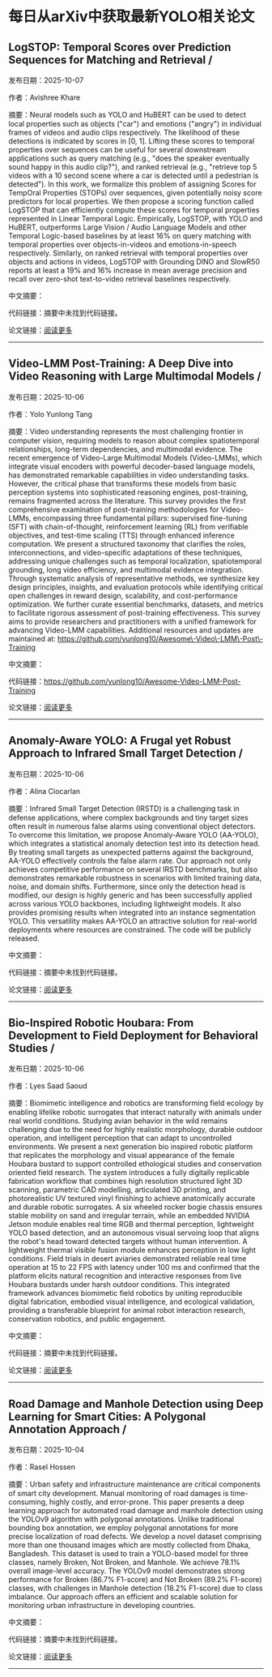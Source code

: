# 每日从arXiv中获取最新YOLO相关论文


## LogSTOP: Temporal Scores over Prediction Sequences for Matching and Retrieval / 

发布日期：2025-10-07

作者：Avishree Khare

摘要：Neural models such as YOLO and HuBERT can be used to detect local properties such as objects \("car"\) and emotions \("angry"\) in individual frames of videos and audio clips respectively. The likelihood of these detections is indicated by scores in \[0, 1\]. Lifting these scores to temporal properties over sequences can be useful for several downstream applications such as query matching \(e.g., "does the speaker eventually sound happy in this audio clip?"\), and ranked retrieval \(e.g., "retrieve top 5 videos with a 10 second scene where a car is detected until a pedestrian is detected"\). In this work, we formalize this problem of assigning Scores for TempOral Properties \(STOPs\) over sequences, given potentially noisy score predictors for local properties. We then propose a scoring function called LogSTOP that can efficiently compute these scores for temporal properties represented in Linear Temporal Logic. Empirically, LogSTOP, with YOLO and HuBERT, outperforms Large Vision / Audio Language Models and other Temporal Logic\-based baselines by at least 16% on query matching with temporal properties over objects\-in\-videos and emotions\-in\-speech respectively. Similarly, on ranked retrieval with temporal properties over objects and actions in videos, LogSTOP with Grounding DINO and SlowR50 reports at least a 19% and 16% increase in mean average precision and recall over zero\-shot text\-to\-video retrieval baselines respectively.

中文摘要：


代码链接：摘要中未找到代码链接。

论文链接：[阅读更多](http://arxiv.org/abs/2510.06512v1)

---


## Video\-LMM Post\-Training: A Deep Dive into Video Reasoning with Large Multimodal Models / 

发布日期：2025-10-06

作者：Yolo Yunlong Tang

摘要：Video understanding represents the most challenging frontier in computer vision, requiring models to reason about complex spatiotemporal relationships, long\-term dependencies, and multimodal evidence. The recent emergence of Video\-Large Multimodal Models \(Video\-LMMs\), which integrate visual encoders with powerful decoder\-based language models, has demonstrated remarkable capabilities in video understanding tasks. However, the critical phase that transforms these models from basic perception systems into sophisticated reasoning engines, post\-training, remains fragmented across the literature. This survey provides the first comprehensive examination of post\-training methodologies for Video\-LMMs, encompassing three fundamental pillars: supervised fine\-tuning \(SFT\) with chain\-of\-thought, reinforcement learning \(RL\) from verifiable objectives, and test\-time scaling \(TTS\) through enhanced inference computation. We present a structured taxonomy that clarifies the roles, interconnections, and video\-specific adaptations of these techniques, addressing unique challenges such as temporal localization, spatiotemporal grounding, long video efficiency, and multimodal evidence integration. Through systematic analysis of representative methods, we synthesize key design principles, insights, and evaluation protocols while identifying critical open challenges in reward design, scalability, and cost\-performance optimization. We further curate essential benchmarks, datasets, and metrics to facilitate rigorous assessment of post\-training effectiveness. This survey aims to provide researchers and practitioners with a unified framework for advancing Video\-LMM capabilities. Additional resources and updates are maintained at: https://github.com/yunlong10/Awesome\-Video\-LMM\-Post\-Training

中文摘要：


代码链接：https://github.com/yunlong10/Awesome-Video-LMM-Post-Training

论文链接：[阅读更多](http://arxiv.org/abs/2510.05034v2)

---


## Anomaly\-Aware YOLO: A Frugal yet Robust Approach to Infrared Small Target Detection / 

发布日期：2025-10-06

作者：Alina Ciocarlan

摘要：Infrared Small Target Detection \(IRSTD\) is a challenging task in defense applications, where complex backgrounds and tiny target sizes often result in numerous false alarms using conventional object detectors. To overcome this limitation, we propose Anomaly\-Aware YOLO \(AA\-YOLO\), which integrates a statistical anomaly detection test into its detection head. By treating small targets as unexpected patterns against the background, AA\-YOLO effectively controls the false alarm rate. Our approach not only achieves competitive performance on several IRSTD benchmarks, but also demonstrates remarkable robustness in scenarios with limited training data, noise, and domain shifts. Furthermore, since only the detection head is modified, our design is highly generic and has been successfully applied across various YOLO backbones, including lightweight models. It also provides promising results when integrated into an instance segmentation YOLO. This versatility makes AA\-YOLO an attractive solution for real\-world deployments where resources are constrained. The code will be publicly released.

中文摘要：


代码链接：摘要中未找到代码链接。

论文链接：[阅读更多](http://arxiv.org/abs/2510.04741v1)

---


## Bio\-Inspired Robotic Houbara: From Development to Field Deployment for Behavioral Studies / 

发布日期：2025-10-06

作者：Lyes Saad Saoud

摘要：Biomimetic intelligence and robotics are transforming field ecology by enabling lifelike robotic surrogates that interact naturally with animals under real world conditions. Studying avian behavior in the wild remains challenging due to the need for highly realistic morphology, durable outdoor operation, and intelligent perception that can adapt to uncontrolled environments. We present a next generation bio inspired robotic platform that replicates the morphology and visual appearance of the female Houbara bustard to support controlled ethological studies and conservation oriented field research. The system introduces a fully digitally replicable fabrication workflow that combines high resolution structured light 3D scanning, parametric CAD modelling, articulated 3D printing, and photorealistic UV textured vinyl finishing to achieve anatomically accurate and durable robotic surrogates. A six wheeled rocker bogie chassis ensures stable mobility on sand and irregular terrain, while an embedded NVIDIA Jetson module enables real time RGB and thermal perception, lightweight YOLO based detection, and an autonomous visual servoing loop that aligns the robot's head toward detected targets without human intervention. A lightweight thermal visible fusion module enhances perception in low light conditions. Field trials in desert aviaries demonstrated reliable real time operation at 15 to 22 FPS with latency under 100 ms and confirmed that the platform elicits natural recognition and interactive responses from live Houbara bustards under harsh outdoor conditions. This integrated framework advances biomimetic field robotics by uniting reproducible digital fabrication, embodied visual intelligence, and ecological validation, providing a transferable blueprint for animal robot interaction research, conservation robotics, and public engagement.

中文摘要：


代码链接：摘要中未找到代码链接。

论文链接：[阅读更多](http://arxiv.org/abs/2510.04692v1)

---


## Road Damage and Manhole Detection using Deep Learning for Smart Cities: A Polygonal Annotation Approach / 

发布日期：2025-10-04

作者：Rasel Hossen

摘要：Urban safety and infrastructure maintenance are critical components of smart city development. Manual monitoring of road damages is time\-consuming, highly costly, and error\-prone. This paper presents a deep learning approach for automated road damage and manhole detection using the YOLOv9 algorithm with polygonal annotations. Unlike traditional bounding box annotation, we employ polygonal annotations for more precise localization of road defects. We develop a novel dataset comprising more than one thousand images which are mostly collected from Dhaka, Bangladesh. This dataset is used to train a YOLO\-based model for three classes, namely Broken, Not Broken, and Manhole. We achieve 78.1% overall image\-level accuracy. The YOLOv9 model demonstrates strong performance for Broken \(86.7% F1\-score\) and Not Broken \(89.2% F1\-score\) classes, with challenges in Manhole detection \(18.2% F1\-score\) due to class imbalance. Our approach offers an efficient and scalable solution for monitoring urban infrastructure in developing countries.

中文摘要：


代码链接：摘要中未找到代码链接。

论文链接：[阅读更多](http://arxiv.org/abs/2510.03797v1)

---

